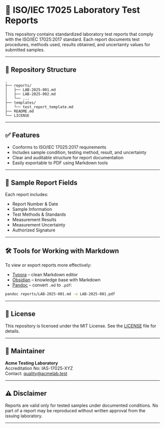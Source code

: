 # 🧪 ISO/IEC 17025 Laboratory Test Reports

This repository contains standardized laboratory test reports that comply with the ISO/IEC 17025:2017 standard. Each report documents test procedures, methods used, results obtained, and uncertainty values for submitted samples.

---

## 📁 Repository Structure

```
.
├── reports/
│   ├── LAB-2025-001.md
│   ├── LAB-2025-002.md
│   └── ...
├── templates/
│   └── test_report_template.md
├── README.md
└── LICENSE
```

---

## ✅ Features

- Conforms to ISO/IEC 17025:2017 requirements
- Includes sample condition, testing method, result, and uncertainty
- Clear and auditable structure for report documentation
- Easily exportable to PDF using Markdown tools

---

## 📄 Sample Report Fields

Each report includes:

- Report Number & Date
- Sample Information
- Test Methods & Standards
- Measurement Results
- Measurement Uncertainty
- Authorized Signature

---

## 🛠️ Tools for Working with Markdown

To view or export reports more effectively:

- [Typora](https://typora.io) – clean Markdown editor
- [Obsidian](https://obsidian.md) – knowledge base with Markdown
- [Pandoc](https://pandoc.org) – convert `.md` to `.pdf`:
  
```bash
pandoc reports/LAB-2025-001.md -o LAB-2025-001.pdf
```

---

## 📜 License

This repository is licensed under the MIT License. See the [LICENSE](./LICENSE) file for details.

---

## 👤 Maintainer

**Acme Testing Laboratory**  
Accreditation No: IAS-17025-XYZ  
Contact: quality@acmelab.test

---

## ⚠️ Disclaimer

Reports are valid only for tested samples under documented conditions. No part of a report may be reproduced without written approval from the issuing laboratory.

---

